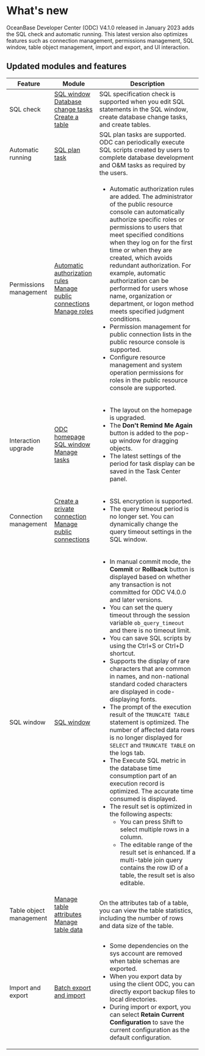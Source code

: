# What's new

OceanBase Developer Center (ODC) V4.1.0 released in January 2023 adds the SQL check and automatic running. This latest version also optimizes features such as connection management, permissions management, SQL window, table object management, import and export, and UI interaction.

## Updated modules and features


| Feature | Module | Description |
|--------|------------------------------------------------------------------------------------------------------------------------------------------------------------------------------------------------------------------|------------------------------------------------------------------------------------------------------------------------------------------------------------------------------------------------------------------------------------------------------------------------------------------------------------------------------------------------------------------------------------------------------------------------------------------------------------------------------------------------------------------------------------------------------------------------------------------------------------------------------------------------------------------------------------------------------------------------------------------------------------------------------------------------------------------------------|
| SQL check | [SQL window](../6.web-odc-user-guide/5.web-odc-use-workspace/2.web-odc-sql-window.md)<br> [Database change tasks](../6.web-odc-user-guide/9.web-odc-task-management/5.web-odc-database-change-task.md)<br> [Create a table](../6.web-odc-user-guide/11.web-odc-database-objects/1.web-odc-table-objects/2.web-odc-create-a-table.md) | SQL specification check is supported when you edit SQL statements in the SQL window, create database change tasks, and create tables.  |
| Automatic running | [SQL plan task](../6.web-odc-user-guide/9.web-odc-task-management/9.web-odc-sql-scheme-task.md) | SQL plan tasks are supported. ODC can periodically execute SQL scripts created by users to complete database development and O&M tasks as required by the users. |
| Permissions management | [Automatic authorization rules](../6.web-odc-user-guide/4.web-odc-public-resource-management/3.web-odc-public-resource-permission/5.web-odc-manage-automatic-authorization-rules.md) <br> [Manage public connections](../6.web-odc-user-guide/4.web-odc-public-resource-management/3.web-odc-public-resource-permission/1.web-odc-manage-public-connection.md)<br> [Manage roles](../6.web-odc-user-guide/4.web-odc-public-resource-management/3.web-odc-public-resource-permission/3.web-odc-manage-roles.md)  | <ul><li> Automatic authorization rules are added. The administrator of the public resource console can automatically authorize specific roles or permissions to users that meet specified conditions when they log on for the first time or when they are created, which avoids redundant authorization. For example, automatic authorization can be performed for users whose name, organization or department, or logon method meets specified judgment conditions. </li><li> Permission management for public connection lists in the public resource console is supported. </li><li> Configure resource management and system operation permissions for roles in the public resource console are supported.</li></ul>|
| Interaction upgrade | [ODC homepage](../6.web-odc-user-guide/2.web-odc-homepage.md)<br> [SQL window](../6.web-odc-user-guide/5.web-odc-use-workspace/2.web-odc-sql-window.md)<br> [Manage tasks](../6.web-odc-user-guide/9.web-odc-task-management/1.web-odc-task-management-overview.md) | <ul><li> The layout on the homepage is upgraded.   </li><li> The **Don't Remind Me Again** button is added to the pop-up window for dragging objects.  </li><li> The latest settings of the period for task display can be saved in the Task Center panel.  </li></ul> |
| Connection management | [Create a private connection](../6.web-odc-user-guide/3.web-odc-connect-database/1.web-odc-create-private-connection.md)<br> [Manage public connections](../6.web-odc-user-guide/4.web-odc-public-resource-management/3.web-odc-public-resource-permission/1.web-odc-manage-public-connection.md) | <ul><li> SSL encryption is supported.    </li><li> The query timeout period is no longer set. You can dynamically change the query timeout settings in the SQL window. </li></ul> |
| SQL window | [SQL window](../6.web-odc-user-guide/5.web-odc-use-workspace/2.web-odc-sql-window.md) | <ul><li> In manual commit mode, the **Commit** or **Rollback** button is displayed based on whether any transaction is not committed for ODC V4.0.0 and later versions.   </li><li> You can set the query timeout through the session variable `ob_query_timeout` and there is no timeout limit.   </li><li> You can save SQL scripts by using the Ctrl+S or Ctrl+D shortcut.  </li><li>Supports the display of rare characters that are common in names, and non-national standard coded characters are displayed in code-displaying fonts.</li><li> The prompt of the execution result of the `TRUNCATE TABLE` statement is optimized. The number of affected data rows is no longer displayed for `SELECT` and `TRUNCATE TABLE` on the logs tab.   </li><li> The Execute SQL metric in the database time consumption part of an execution record is optimized. The accurate time consumed is displayed.    </li><li> The result set is optimized in the following aspects: <ul><li> You can press Shift to select multiple rows in a column.  </li><li> The editable range of the result set is enhanced. If a multi-table join query contains the row ID of a table, the result set is also editable. </li></ul></li></ul> |
| Table object management | [Manage table attributes](../6.web-odc-user-guide/11.web-odc-database-objects/1.web-odc-table-objects/4.web-odc-manage-tavle-attributes.md)<br> [Manage table data](../6.web-odc-user-guide/11.web-odc-database-objects/1.web-odc-table-objects/5.web-odc-manage-table-data.md) | On the attributes tab of a table, you can view the table statistics, including the number of rows and data size of the table. |
| Import and export | [Batch export and import](../6.web-odc-user-guide/6.web-odc-use-tools/1.web-odc-data-export-and-import/3.web-odc-batch-export-and-import.md) | <ul><li> Some dependencies on the sys account are removed when table schemas are exported. </li><li> When you export data by using the client ODC, you can directly export backup files to local directories.   </li><li> During import or export, you can select **Retain Current Configuration** to save the current configuration as the default configuration. </li></ul> |



